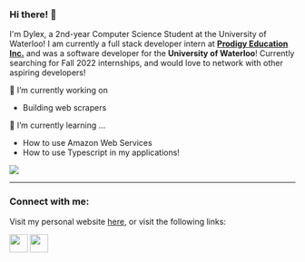 ### Hi there! 👋

I'm Dylex, a 2nd-year Computer Science Student at the University of Waterloo! I am currently a full stack developer intern at [**Prodigy Education Inc.**](https://www.prodigygame.com/main-en/) and was a software developer for the **University of Waterloo**! Currently searching for Fall 2022 internships, and would love to network with other aspiring developers!

🔭 I’m currently working on
- Building web scrapers

🌱 I’m currently learning ...
- How to use Amazon Web Services
- How to use Typescript in my applications!

![](https://komarev.com/ghpvc/?username=dylex-suan)

-----

### Connect with me:

Visit my personal website [here](https://www.dylexsuan.com), or visit the following links:

<div>
  <a href="https://www.linkedin.com/in/dylex-suan"><img height="32" width="32" src="https://cdn.jsdelivr.net/npm/simple-icons@v6/icons/linkedin.svg" /></a>
  <a href="https://github.com/dylex-suan"><img height="32" width="32" src="https://cdn.jsdelivr.net/npm/simple-icons@v6/icons/github.svg" /></a>
</div>

<!--
**dylex-suan/dylex-suan** is a ✨ _special_ ✨ repository because its `README.md` (this file) appears on your GitHub profile.

Here are some ideas to get you started:

- 🔭 I’m currently working on ...
- 🌱 I’m currently learning ...
- 👯 I’m looking to collaborate on ...
- 🤔 I’m looking for help with ...
- 💬 Ask me about ...
- 📫 How to reach me: ...
- 😄 Pronouns: ...
- ⚡ Fun fact: ...
-->
